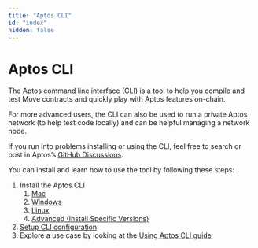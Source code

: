 ```yaml
---
title: "Aptos CLI"
id: "index"
hidden: false
---
```


# Aptos CLI

The Aptos command line interface (CLI) is a tool to help you compile and test Move contracts and quickly play with Aptos features on-chain. 

For more advanced users, the CLI can also be used to run a private Aptos network (to help test code locally) and can be helpful managing a network node. 

If you run into problems installing or using the CLI, feel free to search or post in Aptos’s [GitHub Discussions](https://github.com/aptos-labs/aptos-developer-discussions/discussions).

You can install and learn how to use the tool by following these steps:

1. Install the Aptos CLI 
    1. [Mac](install-cli/install-cli-mac.md)
    2. [Windows](install-cli/install-cli-windows.md)
    3. [Linux](install-cli/install-cli-linux.md)
    4. [Advanced (Install Specific Versions)](install-cli/install-cli-specific-version.md)
2. [Setup CLI configuration](cli-configuration.md)
3. Explore a use case by looking at the [Using Aptos CLI guide](use-cli/use-aptos-cli.md)
    <!-- TODO: Revise the 3rd bullet above to break out use cases. -->
